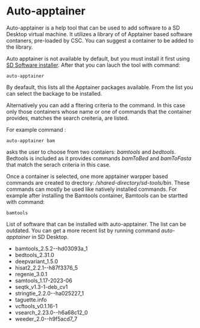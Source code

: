 # Auto-apptainer

Auto-apptainer is a help tool that can be used to add software to a SD Desktop virtual machine. It utilizes a library of
of Apptainer based software contaners, pre-loaded by CSC. You can suggest a container to be added to the library.

Auto apptainer is not available by default, but you must install it first using [SD Software installer](./sd-software-installer.md).
After that you can lauch the tool with command:

```test
auto-apptainer
```
By deafault, this lists all the Apptainer packages available. From the list you can select the backage to be installed.

Alternatively you can add a fltering criteria to the command. In this case only those containers whose name or one 
of commands that the container provides, matches the search creiteria, are listed.

For example command :

```test
auto-apptainer bam
```

asks the user to choose from two contaiers: _bamtools_ and _bedtools_. Bedtools is included as it provides commands _bamToBed_ and _bamToFasta_ that match the serach criteria in this case.

Once a container is selected, one more apptainer warpper based commands are created to drectory: _/shared-directory/sd-tools/bin_.
These commands can mostly be used like natively installed commands. For example after installing the Bamtools container, 
Bamtools can be startted with command:

```text
bamtools
```

List of software that can be installed with auto-apptainer. The list can be outdated. You can get a
more recent list by running command _auto-apptainer_ in SD Desktop.

*  bamtools_2.5.2--hd03093a_1
*  bedtools_2.31.0
*  deepvariant_1.5.0
*  hisat2_2.2.1--h87f3376_5
*  regenie_3.0.1
*  samtools_1.17-2023-06
*  seqtk_v1.3-1-deb_cv1
*  stringtie_2.2.0--ha025227_1
*  taguette.info
*  vcftools_v0.1.16-1
*  vsearch_2.23.0--h6a68c12_0
*  weeder_2.0--h9f5acd7_7




